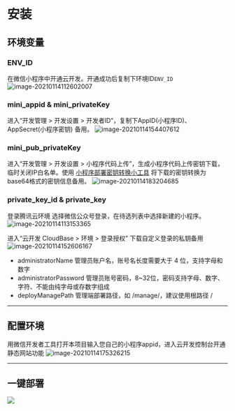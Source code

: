 # 安装


## 环境变量
### ENV_ID

在微信小程序中开通云开发。开通成功后复制下环境ID`ENV_ID`
![image-20210114112602007](https://md-1256312109.cos.ap-beijing.myqcloud.com/uPic/image-20210114112602007.png)

### mini_appid & mini_privateKey
进入“开发管理 > 开发设置 > 开发者ID”，复制下AppID(小程序ID)、AppSecret(小程序密钥)	备用。
![image-20210114154407612](https://md-1256312109.cos.ap-beijing.myqcloud.com/uPic/image-20210114154407612.png)

### mini_pub_privateKey
进入“开发管理 > 开发设置 > 小程序代码上传”，生成小程序代码上传密钥下载，临时关闭IP白名单。使用 [小程序部署密钥转换小工具](https://framework-1258016615.tcloudbaseapp.com/mp-key-tool/)  将下载的密钥转换为base64格式的密钥信息备用。
![image-20210114183204685](https://md-1256312109.cos.ap-beijing.myqcloud.com/uPic/image-20210114183204685.png)


### private_key_id & private_key
登录腾讯云环境 选择微信公众号登录，在待选列表中选择新建的小程序。
![image-20210114113153365](https://md-1256312109.cos.ap-beijing.myqcloud.com/uPic/image-20210114113153365.png)

进入“云开发 CloudBase > 环境 > 登录授权” 下载自定义登录的私钥备用
![image-20210114152606167](https://md-1256312109.cos.ap-beijing.myqcloud.com/uPic/image-20210114152606167.png)


- administratorName 管理员账户名，账号名长度需要大于 4 位，支持字母和数字
- administratorPassword 管理员账号密码，8~32位，密码支持字母、数字、字符、不能由纯字母或存数字组成
- deployManagePath 管理端部署路径，如 /manage/，建议使用根路径 /

---

## 配置环境
用微信开发者工具打开本项目输入您自己的小程序appid，进入云开发控制台开通静态网站功能
![image-20210114175326215](https://md-1256312109.cos.ap-beijing.myqcloud.com/uPic/image-20210114175326215.png)


---

## 一键部署

[![](https://main.qcloudimg.com/raw/67f5a389f1ac6f3b4d04c7256438e44f.svg)](https://console.cloud.tencent.com/tcb/env/index?action=CreateAndDeployCloudBaseProject&appUrl=https%3A%2F%2Fgithub.com%2Fnasawz%2Fniceup&branch=master)

